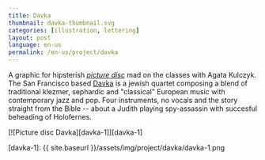 ```yaml
---
title: Davka
thumbnail: davka-thumbnail.svg
categories: [illustration, lettering]
layout: post
language: en-us
permalink: /en-us/project/davka
---
```


A graphic for hipsterish [_picture disc_](http://en.wikipedia.org/wiki/Picture_disc) mad on the classes with Agata Kulczyk. The San Francisco based [Davka](http://davkamusic.com) is a jewish quartet composing a blend of traditional klezmer, sephardic and "classical" European music with contemporary jazz and pop. Four instruments, no vocals and the story straight from the Bible -- about a Judith playing spy-assassin with succesful beheading of Holofernes.

[![Picture disc Davka][davka-1]][davka-1]

[davka-1]: {{ site.baseurl }}/assets/img/project/davka/davka-1.png